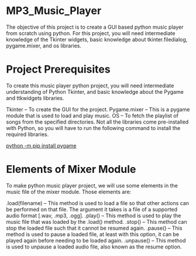 # MP3_Music_Player
The objective of this project is to create a GUI based python music player from scratch using python. For this project, you will need intermediate knowledge of the Tkinter widgets, basic knowledge about tkinter.filedialog, pygame.mixer, and os libraries.

# Project Prerequisites
To create this music player python project, you will need intermediate understanding of Python Tkinter, and basic knowledge about the Pygame and ttkwidgets libraries.

Tkinter – To create the GUI for the project.
Pygame.mixer – This is a pygame module that is used to load and play music.
OS – To fetch the playlist of songs from the specified directories.
Not all the libraries come pre-installed with Python, so you will have to run the following command to install the required libraries.

[python -m pip install pygame](url)

# Elements of Mixer Module
To make python music player project, we will use some elements in the music file of the mixer module. Those elements are:

.load(filename) – This method is used to load a file so that other actions can be performed on that file. The argument it takes is a file of a supported audio format [.wav, .mp3, .ogg].
.play() – This method is used to play the music file that was loaded by the .load() method.
.stop() – This method can stop the loaded file such that it cannot be resumed again.
.pause() – This method is used to pause a loaded file, at least with this option, it can be played again before needing to be loaded again.
.unpause() – This method is used to unpause a loaded audio file, also known as the resume option.
